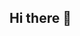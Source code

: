 ## Hi there 👋

<!--
**PaolaSTS/PaolaSTS** is a ✨ _special_ ✨ repository because its `README.md` (this file) appears on your GitHub profile.

Here are some ideas to get you started:

- 📚 I’m currently working on: i don't work, i'm a student.
- 💻 I’m currently learning: i'm learning about tecnology. 
- 🤔 I’m looking for help with: i don't really know how to help.
- 😄 Pronouns: she/dela
